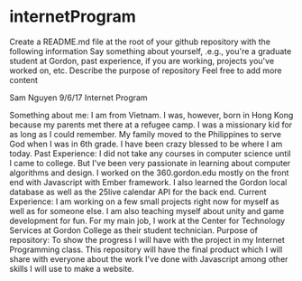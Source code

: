 # internetProgram

Create a README.md file at the root of your github repository with the following information
Say something about yourself, .e.g., you're a graduate student at Gordon, past experience, if you are working, projects you've worked on, etc.
Describe the purpose of repository
Feel free to add more content

Sam Nguyen
9/6/17
Internet Program

Something about me: I am from Vietnam. I was, however, born in Hong Kong because my parents met there at a refugee camp.
                    I was a missionary kid for as long as I could remember. My family moved to the Philippines to serve God
                    when I was in 6th grade. I have been crazy blessed to be where I am today. 
Past Experience: I did not take any courses in computer science until I came to college. But I've been very passionate in
                 learning about computer algorithms and design. I worked on the 360.gordon.edu mostly on the front end with
                 Javascript with Ember framework. I also learned the Gordon local database as well as the 25live calendar API
                 for the back end.
Current Experience: I am working on a few small projects right now for myself as well as for someone else. I am also teaching
                    myself about unity and game development for fun. For my main job, I work at the Center for Technology
                    Services at Gordon College as their student technician.
Purpose of repository: To show the progress I will have with the project in my Internet Programming class. This repository 
                       will have the final product which I will share with everyone about the work I've done with Javascript 
                       among other skills I will use to make a website.
